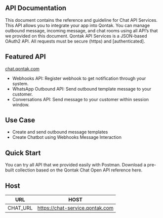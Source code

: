 ## API Documentation

This document contains the reference and guideline for Chat API Services. This API allows you to integrate your app into Qontak. You can manage outbound message, incoming message, and chat rooms using all API’s that we provided on this document. Qontak API Services is a JSON-based OAuth2 API. All requests must be secure (https) and [authenticated].

## Featured API
[chat.qontak.com](https://chat.qontak.com)
- Webhooks API: Register webhook to get notification through your system.
- WhatsApp Outbound API: Send outbound template message to your customer.
- Conversations API: Send message to your customer within session window.

## Use Case
- Create and send outbound message templates
- Create Chatbot using Webhooks Message Interaction

## Quick Start
You can try all API that we provided easily with Postman. Download a pre-built collection based on the Qontak Chat Open API reference here.

## Host

| URL        | HOST        |
| ---------- | ----------- |
| CHAT_URL   | https://chat-service.qontak.com      |